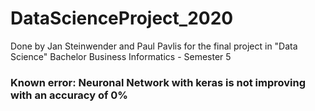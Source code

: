 # DataScienceProject_2020

Done by Jan Steinwender and Paul Pavlis for the final project in "Data Science" Bachelor Business Informatics - Semester 5

### Known error: Neuronal Network with keras is not improving with an accuracy of 0%
